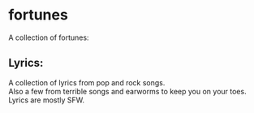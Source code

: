 fortunes
========
A collection of fortunes:

## Lyrics: ##
A collection of lyrics from pop and rock songs.  
Also a few from terrible songs and earworms to keep you on your toes.	
Lyrics are mostly SFW. 
